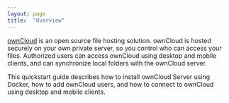 ```yaml
---
layout: page
title:  "Overview"
---
```


[ownCloud](https://owncloud.org/) is an open source file hosting solution. ownCloud is hosted securely on your own private server, so you control who can access your files. Authorized users can access ownCloud using desktop and mobile clients, and can synchronize local folders with the ownCloud server.

This quickstart guide describes how to install ownCloud Server using Docker, how to add ownCloud users, and how to connect to ownCloud using desktop and mobile clients.  
